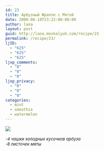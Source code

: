 ```yaml
---
id: 23
title: Арбузный Фраппе с Мятой
date: 2008-06-10T23:22:00-08:00
author: lana
layout: post
guid: http://lana.moskalyuk.com/recipe/23
permalink: /recipe/23/
ljID:
  - "625"
  - "625"
  - "625"
ljxp_comments:
  - "0"
  - "0"
  - "0"
ljxp_privacy:
  - "0"
  - "0"
  - "0"
categories:
  - mint
  - smoothie
  - watermelon
---
```

![](http://farm4.static.flickr.com/3192/2569996998_a77c3eded1.jpg?v=0)  
<span style="font-size: small"><em><br /> -4 чашки холодных кусочков арбуза<br /> -8 листочек мяты</em></p> 

<p>
  </span>
</p>

<p>
   
</p>

<p>
  <img src="http://farm4.static.flickr.com/3120/2569172299_07d88e9dbb.jpg?v=0" alt="" />
</p>